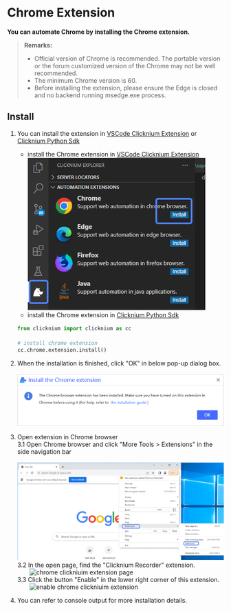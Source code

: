 # Chrome Extension<!-- {docsify-ignore-all} -->

**You can automate Chrome by installing the Chrome extension.**

> **Remarks:**
>
>- Official version of Chrome is recommended. The portable version or the forum customized version of the Chrome may not be well recommended.
>- The minimum Chrome version is 60.
>- Before installing the extension, please ensure the Edge is closed and no backend running msedge.exe process.

## Install

1. You can install the extension in [VSCode Clicknium Extension](./doc/developtools/vscode) or  [Clicknium Python Sdk](./doc/api/python/webdriver/webextension/webextension)

    - install the Chrome extension in [VSCode Clicknium Extension](./doc/developtools/vscode)  
        ![chrome extension install](../../img/chrome_ext_install.png)
    - install the Chrome extension in [Clicknium Python Sdk](./doc/api/python/webdriver/webextension/webextension)
    ```python
    from clicknium import clicknium as cc

    # install chrome extension
    cc.chrome.extension.install()
    ```

2. When the installation is finished, click "OK" in below pop-up dialog box.  
    &emsp;&emsp;![chrome extension install finish confirm](../../img/chrome_install_finish_dialog.png)  

3. Open extension in Chrome browser  
    3.1 Open Chrome browser and click "More Tools > Extensions" in the side navigation bar  
    &emsp;&emsp;![chrome extension page](../../img/chrome_extension_page.png)  
    3.2 In the open page, find the "Clicknium Recorder" extension.  
    &emsp;&emsp;![chrome clickniuim extension page](../../img/chrome_extension_enable_page.png)  
    3.3 Click the button "Enable" in the lower right corner of this extension.  
    &emsp;&emsp;![enable chrome clickniuim extension](../../img/chrome_extension_enable_on.png)

4. You can refer to console output for more installation details.